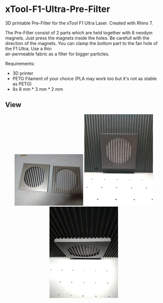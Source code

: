 # xTool-F1-Ultra-Pre-Filter
3D printable Pre-Filter for the xTool F1 Ultra Laser. Created with Rhino 7. 


The Pre-Filter consist of 2 parts which are held together with 8 neodym magnets. 
Just press the magnets inside the holes. Be carefull with the direction of the magnets.
You can clamp the bottom part to the fan hole of the F1 Ultra. Use a thin  
air-permeable fabric as a filter for bigger particles. 

Requirements:
* 3D printer 
* PETG Filament of your choice (PLA may work too but it's not as stable as PETG)
* 8x 8 mm * 3 mm * 2 mm


## View
<p align="center">
<img src="IMG_20241024_155827.jpg" width="220"> 
<img src="IMG_20241024_160547.jpg" width="220">
<img src="IMG_20241024_160612.jpg" width="220">
</p>  


